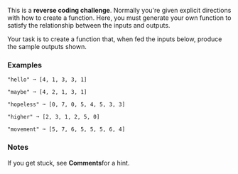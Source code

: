 This is a **reverse coding challenge**. Normally you're given explicit directions with how to create a function. Here, you must generate your own function to satisfy the relationship between the inputs and outputs.

Your task is to create a function that, when fed the inputs below, produce the sample outputs shown.


### Examples ###
    "hello" ➞ [4, 1, 3, 3, 1]

    "maybe" ➞ [4, 2, 1, 3, 1]

    "hopeless" ➞ [0, 7, 0, 5, 4, 5, 3, 3]

    "higher" ➞ [2, 3, 1, 2, 5, 0]

    "movement" ➞ [5, 7, 6, 5, 5, 5, 6, 4]


### Notes ###
If you get stuck, see **Comments**for a hint.